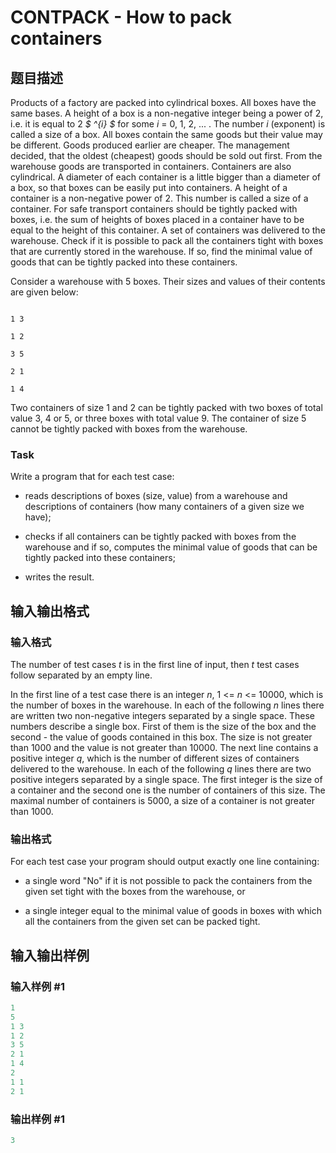 # CONTPACK - How to pack containers

## 题目描述

Products of a factory are packed into cylindrical boxes. All boxes have the same bases. A height of a box is a non-negative integer being a power of 2, i.e. it is equal to 2 _$ ^{i} $_ for some _i_ = 0, 1, 2, ... . The number _i_ (exponent) is called a size of a box. All boxes contain the same goods but their value may be different. Goods produced earlier are cheaper. The management decided, that the oldest (cheapest) goods should be sold out first. From the warehouse goods are transported in containers. Containers are also cylindrical. A diameter of each container is a little bigger than a diameter of a box, so that boxes can be easily put into containers. A height of a container is a non-negative power of 2. This number is called a size of a container. For safe transport containers should be tightly packed with boxes, i.e. the sum of heights of boxes placed in a container have to be equal to the height of this container. A set of containers was delivered to the warehouse. Check if it is possible to pack all the containers tight with boxes that are currently stored in the warehouse. If so, find the minimal value of goods that can be tightly packed into these containers.

Consider a warehouse with 5 boxes. Their sizes and values of their contents are given below:

```

1 3

1 2

3 5

2 1

1 4

```

Two containers of size 1 and 2 can be tightly packed with two boxes of total value 3, 4 or 5, or three boxes with total value 9. The container of size 5 cannot be tightly packed with boxes from the warehouse.

### Task

Write a program that for each test case:

- reads descriptions of boxes (size, value) from a warehouse and descriptions of containers (how many containers of a given size we have);

- checks if all containers can be tightly packed with boxes from the warehouse and if so, computes the minimal value of goods that can be tightly packed into these containers;

- writes the result.

## 输入输出格式

### 输入格式

The number of test cases _t_ is in the first line of input, then _t_ test cases follow separated by an empty line.

In the first line of a test case there is an integer _n_, 1 <= _n_ <= 10000, which is the number of boxes in the warehouse. In each of the following _n_ lines there are written two non-negative integers separated by a single space. These numbers describe a single box. First of them is the size of the box and the second - the value of goods contained in this box. The size is not greater than 1000 and the value is not greater than 10000. The next line contains a positive integer _q_, which is the number of different sizes of containers delivered to the warehouse. In each of the following _q_ lines there are two positive integers separated by a single space. The first integer is the size of a container and the second one is the number of containers of this size. The maximal number of containers is 5000, a size of a container is not greater than 1000.

### 输出格式

For each test case your program should output exactly one line containing:

- a single word "No" if it is not possible to pack the containers from the given set tight with the boxes from the warehouse, or

- a single integer equal to the minimal value of goods in boxes with which all the containers from the given set can be packed tight.

## 输入输出样例

### 输入样例 #1

```cpp
1
5
1 3
1 2
3 5
2 1
1 4
2
1 1
2 1
```


### 输出样例 #1

```cpp
3
```


